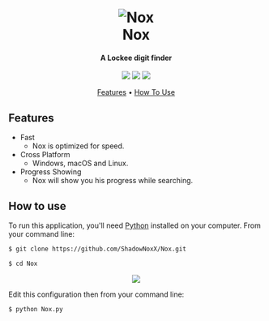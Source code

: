 <h1 align="center">
  <br>
  <img src="https://cdn.discordapp.com/attachments/882668029673082921/886342998152081458/Nox_1.png" alt="Nox">
  <br>
  Nox
  <br>
</h1>
<h4 align="center">A Lockee digit finder</h4>
<p align="center">
  <img src="https://img.shields.io/github/last-commit/ShadowNoxX/Nox">
  <img src="https://img.shields.io/github/license/ShadowNoxX/Nox">
  <img src="https://img.shields.io/github/stars/ShadowNoxX/Nox">
</p>
<p align="center">
  <a href="#features">Features</a> •
  <a href="#how-to-use">How To Use</a>
</p>

## Features
* Fast
  - Nox is optimized for speed.
* Cross Platform
  - Windows, macOS and Linux.
* Progress Showing
  - Nox will show you his progress while searching.

## How to use
To run this application, you'll need [Python](https://www.python.org/downloads/) installed on your computer. From your command line:
```bash
$ git clone https://github.com/ShadowNoxX/Nox.git

$ cd Nox
```
<p align="center">
  <img src="https://cdn.discordapp.com/attachments/882668029673082921/886344748468670544/carbon_1.png">
</p>
Edit this configuration then from your command line:

```bash
$ python Nox.py
```
